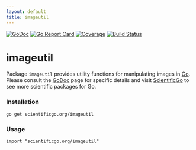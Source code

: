 ```yaml
---
layout: default
title: imageutil
---
```


[![GoDoc](https://godoc.org/github.com/scientificgo/imageutil?status.svg)](https://godoc.org/github.com/scientificgo/imageutil)
[![Go Report Card](https://goreportcard.com/badge/github.com/scientificgo/imageutil)](https://goreportcard.com/report/github.com/scientificgo/imageutil)
[![Coverage](https://codecov.io/gh/scientificgo/imageutil/branch/master/graph/badge.svg)](https://codecov.io/gh/scientificgo/imageutil)
[![Build Status](https://travis-ci.org/scientificgo/imageutil.svg?branch=master)](https://travis-ci.org/scientificgo/imageutil)

# imageutil

Package `imageutil` provides utility functions for manipulating images in [Go](https://golang.org). Please consult the [GoDoc](https://godoc.org/scientificgo.org/imageutil) page for specific details and visit [ScientificGo](https://scientificgo.org) to see more scientific packages for Go.

### Installation

`go get scientificgo.org/imageutil`

### Usage

`import "scientificgo.org/imageutil"`
